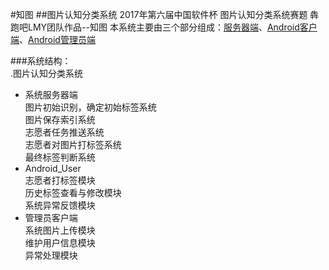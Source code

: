 #知图
##图片认知分类系统
2017年第六届中国软件杯 图片认知分类系统赛题 犇跑吧LMY团队作品--知图
本系统主要由三个部分组成：[服务器端](https://github.com/linyuanbin/SoftwareCup/tree/master/SourceCode/TotemDown)、[Android客户端](https://github.com/linyuanbin/SoftwareCup/tree/master/SourceCode/dtlp-master)、[Android管理员端](https://github.com/linyuanbin/SoftwareCup/tree/master/SourceCode/photomanage-master)

###系统结构：</br>
.图片认知分类系统</br>
* 系统服务器端</br>
图片初始识别，确定初始标签系统</br>
图片保存索引系统</br>
志愿者任务推送系统</br>
志愿者对图片打标签系统</br>
最终标签判断系统</br>
* Android_User</br>
志愿者打标签模块</br>
历史标签查看与修改模块</br>
系统异常反馈模块</br>
* 管理员客户端</br>
系统图片上传模块</br>
维护用户信息模块</br>
异常处理模块</br>
